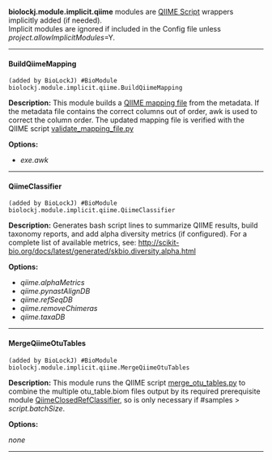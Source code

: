 **biolockj.module.implicit.qiime** modules are [QIIME Script](http://qiime.org/scripts/) wrappers implicitly added (if needed).<br>Implicit modules are ignored if included in the Config file unless *project.allowImplicitModules*=Y.

----

#### BuildQiimeMapping
`(added by BioLockJ) #BioModule biolockj.module.implicit.qiime.BuildQiimeMapping`

**Description:**  This module builds a [QIIME mapping file](http://qiime.org/documentation/file_formats.html#mapping-file-overview) from the metadata.  If the metadata file contains the correct columns out of order, awk is used to correct the column order.  The updated mapping file is verified with the QIIME script [validate_mapping_file.py](http://qiime.org/scripts/validate_mapping_file.html)

**Options:**

   - *exe.awk*

----

#### QiimeClassifier
`(added by BioLockJ) #BioModule biolockj.module.implicit.qiime.QiimeClassifier`

**Description:**  Generates bash script lines to summarize QIIME results, build taxonomy reports, and add alpha diversity metrics (if configured). For a complete list of available metrics, see: <a href= "http://scikit-bio.org/docs/latest/generated/skbio.diversity.alpha.html" target="_top">http://scikit-bio.org/docs/latest/generated/skbio.diversity.alpha.html</a>

**Options:**

   - *qiime.alphaMetrics*
   - *qiime.pynastAlignDB*
   - *qiime.refSeqDB*
   - *qiime.removeChimeras*
   - *qiime.taxaDB*

----

#### MergeQiimeOtuTables
`(added by BioLockJ) #BioModule biolockj.module.implicit.qiime.MergeQiimeOtuTables`

**Description:**  This module runs the QIIME script [merge_otu_tables.py](http://qiime.org/scripts/merge_otu_tables.html) to combine the multiple otu_table.biom files output by its required prerequisite module [QiimeClosedRefClassifier](../wiki/module.classifier.r16s#QiimeClosedRefClassifier), so is only necessary if #samples > *script.batchSize*.  

**Options:**

 *none*

----
